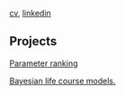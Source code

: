 [cv](credible_ranks.md), [linkedin](https://www.linkedin.com/in/chumbleycode)

## Projects
[Parameter ranking](credible_ranks.md)

[Bayesian life course models.](life_course.md)

